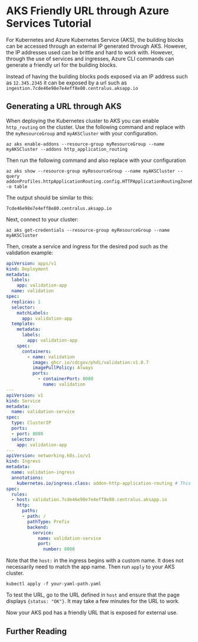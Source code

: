 # AKS Friendly URL through Azure Services Tutorial

For Kubernetes and Azure Kubernetes Service (AKS), the building blocks can be accessed through an external IP generated through AKS. However, the IP addresses used can be brittle and hard to work with. However, through the use of services and ingresses, Azure CLI commands can generate a friendly url for the building blocks.

Instead of having the building blocks pods exposed via an IP address such as `12.345.2345` it can be exposed by a url such as `ingestion.7cde46e98e7e4eff8e80.centralus.aksapp.io`

## Generating a URL through AKS

When deploying the Kubernetes cluster to AKS you can enable `http_routing` on the cluster. Use the following command and replace with the `myResourceGroup` and `myAKSCluster` with your configuration.

```Azure CLI
az aks enable-addons --resource-group myResourceGroup --name myAKSCluster --addons http_application_routing
```

Then run the following command and also replace with your configuration

```Azure CLI
az aks show --resource-group myResourceGroup --name myAKSCluster --query addonProfiles.httpApplicationRouting.config.HTTPApplicationRoutingZoneName -o table
```

The output should be similar to this:

```Output
7cde46e98e7e4eff8e80.centralus.aksapp.io
```

Next, connect to your cluster:

```Azure CLI
az aks get-credentials --resource-group myResourceGroup --name myAKSCluster
```

Then, create a service and ingress for the desired pod such as the validation example:

```.yml
apiVersion: apps/v1
kind: Deployment
metadata:
  labels:
    app: validation-app
  name: validation
spec:
  replicas: 1
  selector:
    matchLabels:
      app: validation-app
  template:
    metadata:
      labels:
        app: validation-app
    spec:
      containers:
        - name: validation
          image: ghcr.io/cdcgov/phdi/validation:v1.0.7
          imagePullPolicy: Always
          ports:
            - containerPort: 8080
              name: validation
---
apiVersion: v1
kind: Service
metadata:
  name: validation-service
spec:
  type: ClusterIP
  ports:
  - port: 8080
  selector:
    app: validation-app
---
apiVersion: networking.k8s.io/v1
kind: Ingress
metadata:
  name: validation-ingress
  annotations:
    kubernetes.io/ingress.class: addon-http-application-routing # This must be included
spec:
  rules:
  - host: validation.7cde46e98e7e4eff8e80.centralus.aksapp.io
    http:
      paths:
      - path: /
        pathType: Prefix
        backend:
          service:
            name: validation-service
            port:
              number: 8080
```

Note that the `host:` in the ingress begins with a custom name. It does not necessarily need to match the app name. Then run `apply` to your AKS cluster.

```Command line
kubectl apply -f your-yaml-path.yaml
```

To test the URL, go to the URL defined in `host` and ensure that the page displays `{status: "OK"}`. It may take a few minutes for the URL to work.

Now your AKS pod has a friendly URL that is exposed for external use.

## Further Reading
